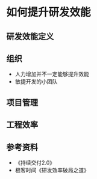# 如何提升研发效能

## 研发效能定义

## 组织

- 人力增加并不一定能够提升效能
- 敏捷开发的小团队

## 项目管理

## 工程效率

## 参考资料

- 《持续交付2.0》
- 极客时间《研发效率破局之道》